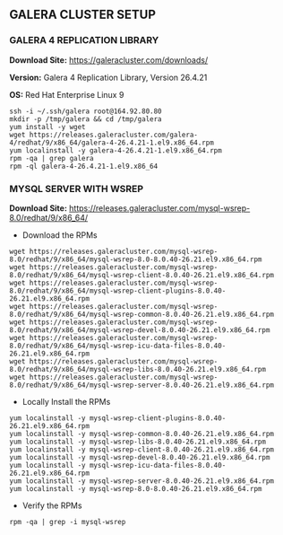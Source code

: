 ## GALERA CLUSTER SETUP

### GALERA 4 REPLICATION LIBRARY
**Download Site:** https://galeracluster.com/downloads/

**Version:** Galera 4 Replication Library, Version 26.4.21

**OS:** Red Hat Enterprise Linux 9
```
ssh -i ~/.ssh/galera root@164.92.80.80
mkdir -p /tmp/galera && cd /tmp/galera
yum install -y wget
wget https://releases.galeracluster.com/galera-4/redhat/9/x86_64/galera-4-26.4.21-1.el9.x86_64.rpm
yum localinstall -y galera-4-26.4.21-1.el9.x86_64.rpm
rpm -qa | grep galera
rpm -ql galera-4-26.4.21-1.el9.x86_64
```

### MYSQL SERVER WITH WSREP
**Download Site:** https://releases.galeracluster.com/mysql-wsrep-8.0/redhat/9/x86_64/
* Download the RPMs
```
wget https://releases.galeracluster.com/mysql-wsrep-8.0/redhat/9/x86_64/mysql-wsrep-8.0-8.0.40-26.21.el9.x86_64.rpm
wget https://releases.galeracluster.com/mysql-wsrep-8.0/redhat/9/x86_64/mysql-wsrep-client-8.0.40-26.21.el9.x86_64.rpm
wget https://releases.galeracluster.com/mysql-wsrep-8.0/redhat/9/x86_64/mysql-wsrep-client-plugins-8.0.40-26.21.el9.x86_64.rpm
wget https://releases.galeracluster.com/mysql-wsrep-8.0/redhat/9/x86_64/mysql-wsrep-common-8.0.40-26.21.el9.x86_64.rpm
wget https://releases.galeracluster.com/mysql-wsrep-8.0/redhat/9/x86_64/mysql-wsrep-devel-8.0.40-26.21.el9.x86_64.rpm
wget https://releases.galeracluster.com/mysql-wsrep-8.0/redhat/9/x86_64/mysql-wsrep-icu-data-files-8.0.40-26.21.el9.x86_64.rpm
wget https://releases.galeracluster.com/mysql-wsrep-8.0/redhat/9/x86_64/mysql-wsrep-libs-8.0.40-26.21.el9.x86_64.rpm
wget https://releases.galeracluster.com/mysql-wsrep-8.0/redhat/9/x86_64/mysql-wsrep-server-8.0.40-26.21.el9.x86_64.rpm
```

* Locally Install the RPMs
```
yum localinstall -y mysql-wsrep-client-plugins-8.0.40-26.21.el9.x86_64.rpm
yum localinstall -y mysql-wsrep-common-8.0.40-26.21.el9.x86_64.rpm
yum localinstall -y mysql-wsrep-libs-8.0.40-26.21.el9.x86_64.rpm
yum localinstall -y mysql-wsrep-client-8.0.40-26.21.el9.x86_64.rpm
yum localinstall -y mysql-wsrep-devel-8.0.40-26.21.el9.x86_64.rpm
yum localinstall -y mysql-wsrep-icu-data-files-8.0.40-26.21.el9.x86_64.rpm
yum localinstall -y mysql-wsrep-server-8.0.40-26.21.el9.x86_64.rpm
yum localinstall -y mysql-wsrep-8.0-8.0.40-26.21.el9.x86_64.rpm
```

* Verify the RPMs
```
rpm -qa | grep -i mysql-wsrep
```
